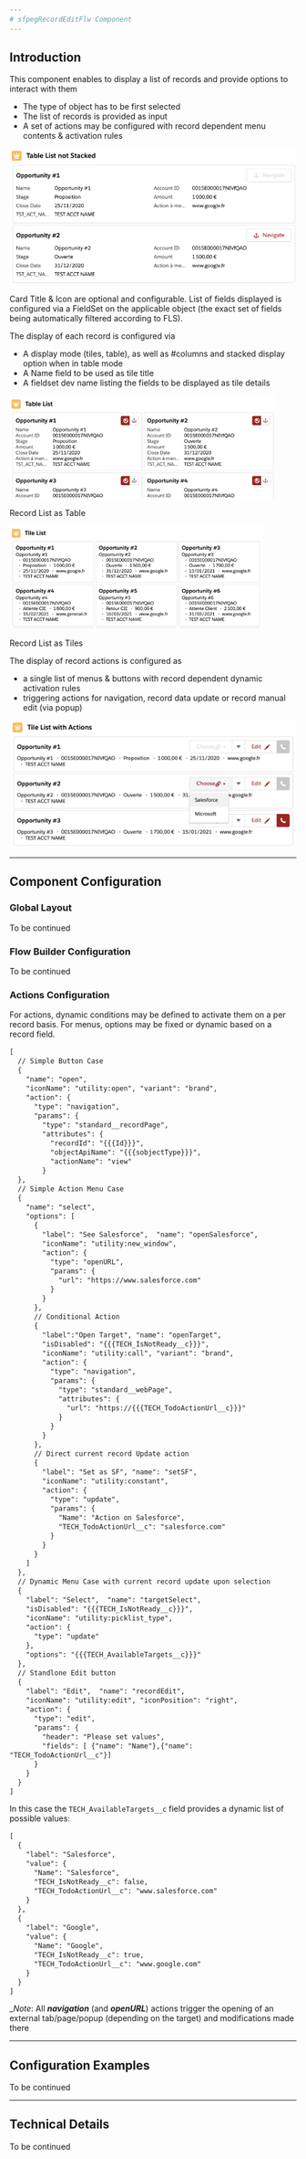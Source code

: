 ```yaml
---
# sfpegRecordEditFlw Component
---
```


## Introduction

This component enables to display a list of records and provide options to interact with them
* The type of object has to be first selected
* The list of records is provided as input
* A set of actions may be configured with record dependent menu contents & activation rules

![Record List](/media/RecordList.png)

Card Title & Icon are optional and configurable. List of fields displayed is configured via a FieldSet on the applicable object (the exact set of fields being automatically filtered according to FLS). 

The display of each record is configured via
* A display mode (tiles, table), as well as #columns and stacked display option when in table mode
* A Name field to be used as tile title
* A fieldset dev name listing the fields to be displayed as tile details

![Record List as Table](/media/RecordListTable.png)

Record List as Table

![Record List as Tiles](/media/RecordListTiles.png)

Record List as Tiles

The display of record actions is configured as
* a single list of menus & buttons with record dependent dynamic activation rules 
* triggering actions  for navigation, record data update or record manual edit (via popup)

![Record List](/media/RecordListActions.png)


---

## Component Configuration

### Global Layout

To be continued

### Flow Builder Configuration

To be continued

### Actions Configuration

For actions, dynamic conditions may be defined to activate them on a per record basis. For menus, options may be fixed or dynamic based on a record field.

```
[
  // Simple Button Case
  {
    "name": "open",
    "iconName": "utility:open", "variant": "brand",
    "action": {
      "type": "navigation",
      "params": {
        "type": "standard__recordPage",
        "attributes": {
          "recordId": "{{{Id}}}",
          "objectApiName": "{{{sobjectType}}}",
          "actionName": "view"
        }
  },
  // Simple Action Menu Case
  {
    "name": "select",
    "options": [ 
      {
        "label": "See Salesforce",  "name": "openSalesforce",
        "iconName": "utility:new_window",
        "action": {
          "type": "openURL",
          "params": {
            "url": "https://www.salesforce.com"
          }
        }
      },
      // Conditional Action 
      {
        "label":"Open Target", "name": "openTarget",
        "isDisabled": "{{{TECH_IsNotReady__c}}}",
        "iconName": "utility:call", "variant": "brand",
        "action": {
          "type": "navigation",
          "params": {
            "type": "standard__webPage",
            "attributes": {
              "url": "https://{{{TECH_TodoActionUrl__c}}}"
            }
          }
        }
      },
      // Direct current record Update action 
      {
        "label": "Set as SF", "name": "setSF",
        "iconName": "utility:constant",
        "action": {
          "type": "update",
          "params": {
            "Name": "Action on Salesforce",
            "TECH_TodoActionUrl__c": "salesforce.com"
          }
        }
      }
    ] 
  },
  // Dynamic Menu Case with current record update upon selection
  {
    "label": "Select",  "name": "targetSelect",
    "isDisabled": "{{{TECH_IsNotReady__c}}}",
    "iconName": "utility:picklist_type",
    "action": {
      "type": "update"
    },
    "options": "{{{TECH_AvailableTargets__c}}}"
  },
  // Standlone Edit button 
  {
    "label": "Edit",  "name": "recordEdit",
    "iconName": "utility:edit", "iconPosition": "right",
    "action": {
      "type": "edit",
      "params": {
        "header": "Please set values",
        "fields": [ {"name": "Name"},{"name": "TECH_TodoActionUrl__c"}]
      }
    }
  }
]
```

In this case the `TECH_AvailableTargets__c` field provides a dynamic list of possible values:
```
[
  {
    "label": "Salesforce",
    "value": {
      "Name": "Salesforce",
      "TECH_IsNotReady__c": false,
      "TECH_TodoActionUrl__c": "www.salesforce.com"
    }
  },
  {
    "label": "Google",
    "value": {
      "Name": "Google",
      "TECH_IsNotReady__c": true,
      "TECH_TodoActionUrl__c": "www.google.com"
    }
  }
]
```

__Note_: All ***navigation*** (and ***openURL***) actions trigger the opening of an external tab/page/popup 
(depending on the target) and modifications made there 


---

## Configuration Examples

To be continued

---

## Technical Details

To be continued
